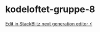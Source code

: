 # kodeloftet-gruppe-8

[Edit in StackBlitz next generation editor ⚡️](https://stackblitz.com/~/github.com/LarsGJobloop/kodeloftet-gruppe-8)